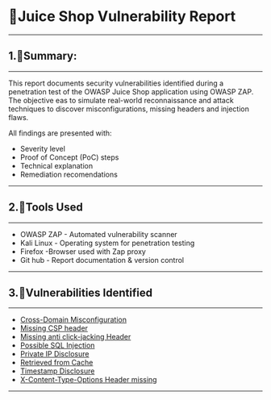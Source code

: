 # 📁Juice Shop Vulnerability Report

---

## 1.📝Summary:
---
This report documents security vulnerabilities identified during a penetration test of the OWASP Juice Shop application using OWASP ZAP. The objective eas to simulate real-world reconnaissance and attack techniques to discover misconfigurations, missing headers and injection flaws.

All findings are presented with:
- Severity level
- Proof of Concept (PoC) steps
- Technical explanation
- Remediation recomendations 
---

## 2.🧰Tools Used
---
- OWASP ZAP - Automated vulnerability scanner
- Kali Linux - Operating system for penetration testing
- Firefox  -Browser used with Zap proxy
- Git hub - Report documentation & version control

---

## 3.🚫Vulnerabilities Identified
---
- [Cross-Domain Misconfiguration](juice-shop/Cross-Domain-Misconfiguration-Report.md)
- [Missing CSP header](juice-shop/Missing-CSP-header-Report.md)
- [Missing anti click-jacking Header](juice-shop/Missing-anti-click-jacking-Header-Report.md)
- [Possible SQL Injection](juice-shop/Possible-SQL-Injection-Report.md)
- [Private IP Disclosure](juice-shop/Private-IP-Disclosure-Report.md)
- [Retrieved from Cache](juice-shop/Retrieved-from-Cache-Report.md)
- [Timestamp Disclosure](juice-shop/Timestamp-Disclosure-Report.md)
- [X-Content-Type-Options Header missing](juice-shop/X-Content-Type-Options-Header-missing-Report.md)

---

